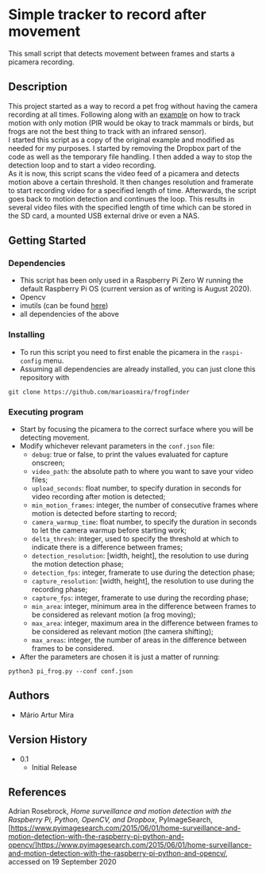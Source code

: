 # Simple tracker to record after movement

This small script that detects movement between frames and starts a picamera recording.

## Description

This project started as a way to record a pet frog without having the camera recording at all times. Following along with an [example](https://www.pyimagesearch.com/2015/06/01/home-surveillance-and-motion-detection-with-the-raspberry-pi-python-and-opencv/) on how to track motion with only motion (PIR would be okay to track mammals or birds, but frogs are not the best thing to track with an infrared sensor).  
I started this script as a copy of the original example and modified as needed for my purposes. I started by removing the Dropbox part of the code as well as the temporary file handling. I then added a way to stop the detection loop and to start a video recording.  
As it is now, this script scans the video feed of a picamera and detects motion above a certain threshold. It then changes resolution and framerate to start recording video for a specified length of time. Afterwards, the script goes back to motion detection and continues the loop. This results in several video files with the specified length of time which can be stored in the SD card, a mounted USB external drive or even a NAS.

## Getting Started

### Dependencies

* This script has been only used in a Raspberry Pi Zero W running the default Raspberry Pi OS (current version as of writing is August 2020).
* Opencv
* imutils (can be found [here](https://github.com/jrosebr1/imutils))
* all dependencies of the above

### Installing

* To run this script you need to first enable the picamera in the `raspi-config` menu.
* Assuming all dependencies are already installed, you can just clone this repository with
```
git clone https://github.com/marioasmira/frogfinder
```

### Executing program

* Start by focusing the picamera to the correct surface where you will be detecting movement.
* Modify whichever relevant parameters in the `conf.json` file:
  - `debug`: true or false, to print the values evaluated for capture onscreen; 
  * `video_path`: the absolute path to where you want to save your video files;
  * `upload_seconds`: float number, to specify duration in seconds for video recording after motion is detected;
  * `min_motion_frames`: integer, the number of consecutive frames where motion is detected before starting to record;
  * `camera_warmup_time`: float number, to specify the duration in seconds to let the camera warmup before starting work;
  * `delta_thresh`: integer, used to specify the threshold at which to indicate there is a difference between frames;
  * `detection_resolution`: [width, height], the resolution to use during the motion detection phase;
  * `detection_fps`: integer, framerate to use during the detection phase;
  * `capture_resolution`: [width, height], the resolution to use during the recording phase;
  * `capture_fps`: integer, framerate to use during the recording phase;
  * `min_area`: integer, minimum area in the difference between frames to be considered as relevant motion (a frog moving);
  * `max_area`: integer, maximum area in the difference between frames to be considered as relevant motion (the camera shifting);
  * `max_areas`: integer, the number of areas in the difference between frames to be considered. 
* After the parameters are chosen it is just a matter of running:
```
python3 pi_frog.py --conf conf.json
```

## Authors

* Mário Artur Mira

## Version History

* 0.1
    * Initial Release

## References

Adrian Rosebrock, *Home surveillance and motion detection with the Raspberry Pi, Python, OpenCV, and Dropbox*, PyImageSearch, [https://www.pyimagesearch.com/2015/06/01/home-surveillance-and-motion-detection-with-the-raspberry-pi-python-and-opencv/]https://www.pyimagesearch.com/2015/06/01/home-surveillance-and-motion-detection-with-the-raspberry-pi-python-and-opencv/, accessed on 19 September 2020

